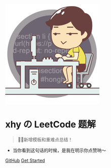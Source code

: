 <img src="_img/cover2.png" style="zoom:33%;">

# xhy の LeetCode 题解

> 🎉🎉新增模板和重难点总结！

<ul id='sentence'><li>当你看到这句话的时候，是我在明示你点赞呐～</li></ul>

[GitHub](https://github.com/misads/leetcode/)
[Get Started](/README.md)



